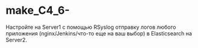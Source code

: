 # make_C4_6-
Настройте на Server1 с помощью RSyslog отправку логов любого приложения (nginx/Jenkins/что-то еще на ваш выбор) в Elasticsearch на Server2.
